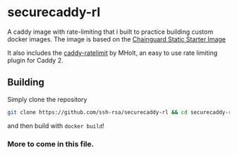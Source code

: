 # securecaddy-rl

A caddy image with rate-limiting that i built to practice building custom docker images.  The image is based on the [Chainguard Static Starter Image](https://chainguard.dev) 

It also includes the [caddy-ratelimit](https://github.com/mholt/caddy-ratelimit) by MHolt, an easy to use rate limiting plugin for Caddy 2.

## Building

Simply clone the repository

```sh
git clone https://github.com/ssh-rsa/securecaddy-rl && cd securecaddy-rl
```
and then build with `docker build`!


### More to come in this file.


